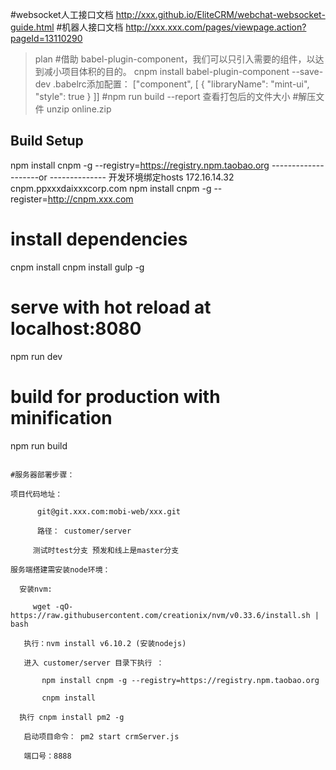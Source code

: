 #websocket人工接口文档
  http://xxx.github.io/EliteCRM/webchat-websocket-guide.html
#机器人接口文档
  http://xxx.xxx.com/pages/viewpage.action?pageId=13110290

> plan
#借助 babel-plugin-component，我们可以只引入需要的组件，以达到减小项目体积的目的。
  cnpm install babel-plugin-component --save-dev
  .babelrc添加配置：
  ["component", [
    {
      "libraryName": "mint-ui",
      "style": true
    }
  ]]
#npm run build --report
查看打包后的文件大小
#解压文件
unzip online.zip
## Build Setup
npm install cnpm -g --registry=https://registry.npm.taobao.org
--------------------or --------------
开发环境绑定hosts 172.16.14.32 cnpm.ppxxxdaixxxcorp.com
npm install cnpm -g --register=http://cnpm.xxx.com
# install dependencies
cnpm install
cnpm install gulp -g
# serve with hot reload at localhost:8080
npm run dev

# build for production with minification
npm run build

```

#服务器部署步骤：

项目代码地址：

      git@git.xxx.com:mobi-web/xxx.git

      路径： customer/server

     测试时test分支 预发和线上是master分支

服务端搭建需安装node环境：

  安装nvm:

     wget -qO- https://raw.githubusercontent.com/creationix/nvm/v0.33.6/install.sh | bash

   执行：nvm install v6.10.2 (安装nodejs)

   进入 customer/server 目录下执行 ：

       npm install cnpm -g --registry=https://registry.npm.taobao.org

       cnpm install

  执行 cnpm install pm2 -g

   启动项目命令： pm2 start crmServer.js

   端口号：8888
